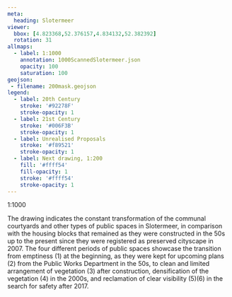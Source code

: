 ```yaml
---
meta:
  heading: Slotermeer
viewer:
  bbox: [4.823368,52.376157,4.834132,52.382392]
  rotation: 31
allmaps:
  - label: 1:1000
    annotation: 1000ScannedSlotermeer.json
    opacity: 100
    saturation: 100
geojson:
 - filename: 200mask.geojson
legend:
  - label: 20th Century
    stroke: '#92278F'
    stroke-opacity: 1
  - label: 21st Century
    stroke: '#006F3B'
    stroke-opacity: 1
  - label: Unrealised Proposals
    stroke: '#f89521'
    stroke-opacity: 1
  - label: Next drawing, 1:200
    fill: '#ffff54'
    fill-opacity: 1
    stroke: '#ffff54'
    stroke-opacity: 1
---
```

1:1000

The drawing indicates the constant transformation of the communal courtyards and other types of public spaces in Slotermeer, in comparison with the housing blocks that remained as they were constructed in the 50s up to the present since they were registered as preserved cityscape in 2007. The four different periods of public spaces showcase the transition from emptiness (1) at the beginning, as they were kept for upcoming plans (2) from the Public Works Department in the 50s, to clean and limited arrangement of vegetation (3) after construction, densification of the vegetation (4) in the 2000s, and reclamation of clear visibility (5)(6) in the search for safety after 2017.